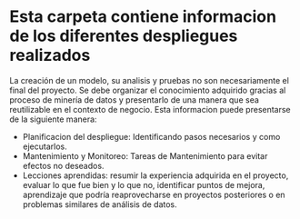 # Esta carpeta contiene informacion de los diferentes despliegues realizados
La creación de un modelo, su analisis y pruebas no son necesariamente el final del proyecto. Se debe organizar el conocimiento adquirido gracias al proceso de minería de datos y presentarlo de una manera que sea reutilizable en el contexto de negocio.
Esta informacion puede presentarse de la siguiente manera:
* Planificacion del despliegue: Identificando pasos necesarios y como ejecutarlos.
* Mantenimiento y Monitoreo: Tareas de Mantenimiento para evitar efectos no deseados.
* Lecciones aprendidas: resumir la experiencia adquirida en el proyecto, evaluar lo que fue bien y lo que no, identificar puntos de mejora, aprendizaje que podría reaprovecharse en proyectos posteriores o en problemas similares de análisis de datos.